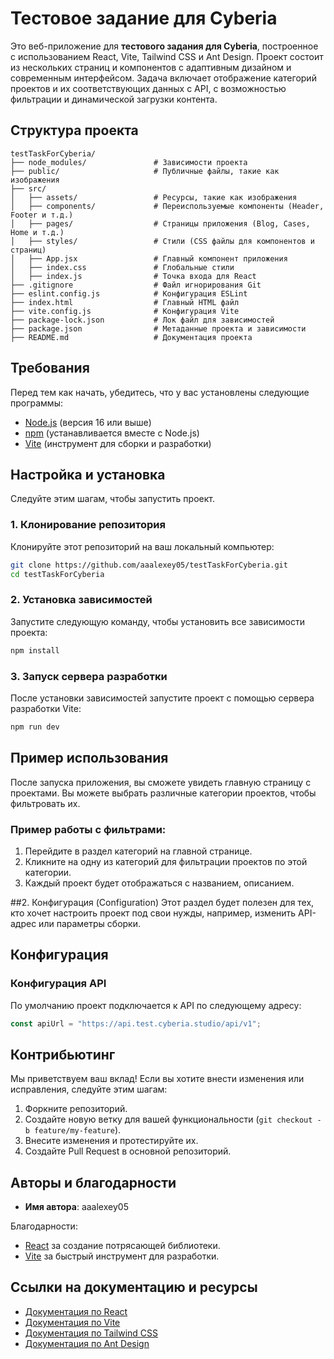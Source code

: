 # Тестовое задание для Cyberia

Это веб-приложение для **тестового задания для Cyberia**, построенное с использованием React, Vite, Tailwind CSS и Ant Design. Проект состоит из нескольких страниц и компонентов с адаптивным дизайном и современным интерфейсом. Задача включает отображение категорий проектов и их соответствующих данных с API, с возможностью фильтрации и динамической загрузки контента.

## Структура проекта

```plaintext
testTaskForCyberia/
├── node_modules/               # Зависимости проекта
├── public/                     # Публичные файлы, такие как изображения
├── src/
│   ├── assets/                 # Ресурсы, такие как изображения
│   ├── components/             # Переиспользуемые компоненты (Header, Footer и т.д.)
│   ├── pages/                  # Страницы приложения (Blog, Cases, Home и т.д.)
│   ├── styles/                 # Стили (CSS файлы для компонентов и страниц)
│   ├── App.jsx                 # Главный компонент приложения
│   ├── index.css               # Глобальные стили
│   ├── index.js                # Точка входа для React
├── .gitignore                  # Файл игнорирования Git
├── eslint.config.js            # Конфигурация ESLint
├── index.html                  # Главный HTML файл
├── vite.config.js              # Конфигурация Vite
├── package-lock.json           # Лок файл для зависимостей
├── package.json                # Метаданные проекта и зависимости
├── README.md                   # Документация проекта
```

## Требования

Перед тем как начать, убедитесь, что у вас установлены следующие программы:

- [Node.js](https://nodejs.org/) (версия 16 или выше)
- [npm](https://www.npmjs.com/) (устанавливается вместе с Node.js)
- [Vite](https://vitejs.dev/) (инструмент для сборки и разработки)

## Настройка и установка

Следуйте этим шагам, чтобы запустить проект.

### 1. Клонирование репозитория

Клонируйте этот репозиторий на ваш локальный компьютер:

```bash
git clone https://github.com/aaalexey05/testTaskForCyberia.git
cd testTaskForCyberia
```

### 2. Установка зависимостей

Запустите следующую команду, чтобы установить все зависимости проекта:
```bash
npm install
```

### 3. Запуск сервера разработки
После установки зависимостей запустите проект с помощью сервера разработки Vite:
```bash
npm run dev
```

## Пример использования

После запуска приложения, вы сможете увидеть главную страницу с проектами. Вы можете выбрать различные категории проектов, чтобы фильтровать их.

### Пример работы с фильтрами:

1. Перейдите в раздел категорий на главной странице.
2. Кликните на одну из категорий для фильтрации проектов по этой категории.
3. Каждый проект будет отображаться с названием, описанием.

##2. Конфигурация (Configuration)
Этот раздел будет полезен для тех, кто хочет настроить проект под свои нужды, например, изменить API-адрес или параметры сборки.
## Конфигурация

### Конфигурация API

По умолчанию проект подключается к API по следующему адресу:

```javascript
const apiUrl = "https://api.test.cyberia.studio/api/v1";
```

## Контрибьютинг

Мы приветствуем ваш вклад! Если вы хотите внести изменения или исправления, следуйте этим шагам:

1. Форкните репозиторий.
2. Создайте новую ветку для вашей функциональности (`git checkout -b feature/my-feature`).
3. Внесите изменения и протестируйте их.
4. Создайте Pull Request в основной репозиторий.


## Авторы и благодарности

- **Имя автора**: aaalexey05

Благодарности:

- [React](https://reactjs.org/) за создание потрясающей библиотеки.
- [Vite](https://vitejs.dev/) за быстрый инструмент для разработки.


## Ссылки на документацию и ресурсы

- [Документация по React](https://reactjs.org/docs/getting-started.html)
- [Документация по Vite](https://vitejs.dev/guide/)
- [Документация по Tailwind CSS](https://tailwindcss.com/docs)
- [Документация по Ant Design](https://ant.design/docs/react/introduce)



